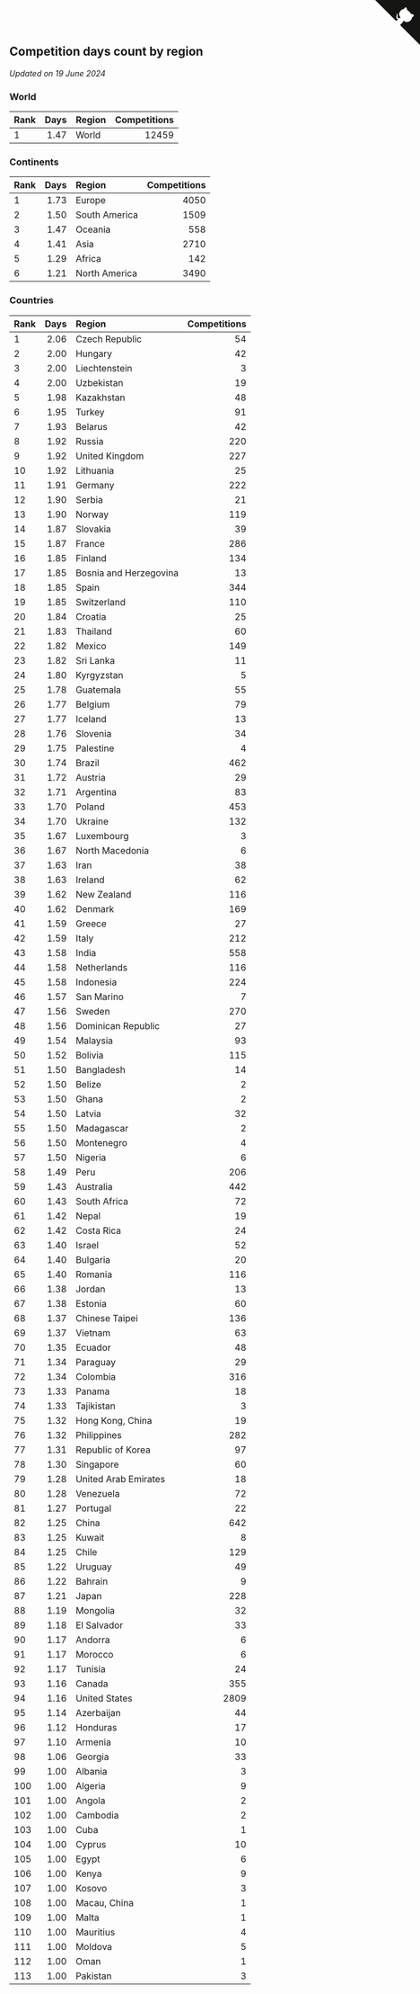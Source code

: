 ## Competition days count by region

*Updated on 19 June 2024*


### World

| Rank | Days | Region | Competitions |
| :--- | ---: | :--- | ---: |
| 1 | 1.47 | World | 12459 |

### Continents

| Rank | Days | Region | Competitions |
| :--- | ---: | :--- | ---: |
| 1 | 1.73 | Europe | 4050 |
| 2 | 1.50 | South America | 1509 |
| 3 | 1.47 | Oceania | 558 |
| 4 | 1.41 | Asia | 2710 |
| 5 | 1.29 | Africa | 142 |
| 6 | 1.21 | North America | 3490 |

### Countries

| Rank | Days | Region | Competitions |
| :--- | ---: | :--- | ---: |
| 1 | 2.06 | Czech Republic | 54 |
| 2 | 2.00 | Hungary | 42 |
| 3 | 2.00 | Liechtenstein | 3 |
| 4 | 2.00 | Uzbekistan | 19 |
| 5 | 1.98 | Kazakhstan | 48 |
| 6 | 1.95 | Turkey | 91 |
| 7 | 1.93 | Belarus | 42 |
| 8 | 1.92 | Russia | 220 |
| 9 | 1.92 | United Kingdom | 227 |
| 10 | 1.92 | Lithuania | 25 |
| 11 | 1.91 | Germany | 222 |
| 12 | 1.90 | Serbia | 21 |
| 13 | 1.90 | Norway | 119 |
| 14 | 1.87 | Slovakia | 39 |
| 15 | 1.87 | France | 286 |
| 16 | 1.85 | Finland | 134 |
| 17 | 1.85 | Bosnia and Herzegovina | 13 |
| 18 | 1.85 | Spain | 344 |
| 19 | 1.85 | Switzerland | 110 |
| 20 | 1.84 | Croatia | 25 |
| 21 | 1.83 | Thailand | 60 |
| 22 | 1.82 | Mexico | 149 |
| 23 | 1.82 | Sri Lanka | 11 |
| 24 | 1.80 | Kyrgyzstan | 5 |
| 25 | 1.78 | Guatemala | 55 |
| 26 | 1.77 | Belgium | 79 |
| 27 | 1.77 | Iceland | 13 |
| 28 | 1.76 | Slovenia | 34 |
| 29 | 1.75 | Palestine | 4 |
| 30 | 1.74 | Brazil | 462 |
| 31 | 1.72 | Austria | 29 |
| 32 | 1.71 | Argentina | 83 |
| 33 | 1.70 | Poland | 453 |
| 34 | 1.70 | Ukraine | 132 |
| 35 | 1.67 | Luxembourg | 3 |
| 36 | 1.67 | North Macedonia | 6 |
| 37 | 1.63 | Iran | 38 |
| 38 | 1.63 | Ireland | 62 |
| 39 | 1.62 | New Zealand | 116 |
| 40 | 1.62 | Denmark | 169 |
| 41 | 1.59 | Greece | 27 |
| 42 | 1.59 | Italy | 212 |
| 43 | 1.58 | India | 558 |
| 44 | 1.58 | Netherlands | 116 |
| 45 | 1.58 | Indonesia | 224 |
| 46 | 1.57 | San Marino | 7 |
| 47 | 1.56 | Sweden | 270 |
| 48 | 1.56 | Dominican Republic | 27 |
| 49 | 1.54 | Malaysia | 93 |
| 50 | 1.52 | Bolivia | 115 |
| 51 | 1.50 | Bangladesh | 14 |
| 52 | 1.50 | Belize | 2 |
| 53 | 1.50 | Ghana | 2 |
| 54 | 1.50 | Latvia | 32 |
| 55 | 1.50 | Madagascar | 2 |
| 56 | 1.50 | Montenegro | 4 |
| 57 | 1.50 | Nigeria | 6 |
| 58 | 1.49 | Peru | 206 |
| 59 | 1.43 | Australia | 442 |
| 60 | 1.43 | South Africa | 72 |
| 61 | 1.42 | Nepal | 19 |
| 62 | 1.42 | Costa Rica | 24 |
| 63 | 1.40 | Israel | 52 |
| 64 | 1.40 | Bulgaria | 20 |
| 65 | 1.40 | Romania | 116 |
| 66 | 1.38 | Jordan | 13 |
| 67 | 1.38 | Estonia | 60 |
| 68 | 1.37 | Chinese Taipei | 136 |
| 69 | 1.37 | Vietnam | 63 |
| 70 | 1.35 | Ecuador | 48 |
| 71 | 1.34 | Paraguay | 29 |
| 72 | 1.34 | Colombia | 316 |
| 73 | 1.33 | Panama | 18 |
| 74 | 1.33 | Tajikistan | 3 |
| 75 | 1.32 | Hong Kong, China | 19 |
| 76 | 1.32 | Philippines | 282 |
| 77 | 1.31 | Republic of Korea | 97 |
| 78 | 1.30 | Singapore | 60 |
| 79 | 1.28 | United Arab Emirates | 18 |
| 80 | 1.28 | Venezuela | 72 |
| 81 | 1.27 | Portugal | 22 |
| 82 | 1.25 | China | 642 |
| 83 | 1.25 | Kuwait | 8 |
| 84 | 1.25 | Chile | 129 |
| 85 | 1.22 | Uruguay | 49 |
| 86 | 1.22 | Bahrain | 9 |
| 87 | 1.21 | Japan | 228 |
| 88 | 1.19 | Mongolia | 32 |
| 89 | 1.18 | El Salvador | 33 |
| 90 | 1.17 | Andorra | 6 |
| 91 | 1.17 | Morocco | 6 |
| 92 | 1.17 | Tunisia | 24 |
| 93 | 1.16 | Canada | 355 |
| 94 | 1.16 | United States | 2809 |
| 95 | 1.14 | Azerbaijan | 44 |
| 96 | 1.12 | Honduras | 17 |
| 97 | 1.10 | Armenia | 10 |
| 98 | 1.06 | Georgia | 33 |
| 99 | 1.00 | Albania | 3 |
| 100 | 1.00 | Algeria | 9 |
| 101 | 1.00 | Angola | 2 |
| 102 | 1.00 | Cambodia | 2 |
| 103 | 1.00 | Cuba | 1 |
| 104 | 1.00 | Cyprus | 10 |
| 105 | 1.00 | Egypt | 6 |
| 106 | 1.00 | Kenya | 9 |
| 107 | 1.00 | Kosovo | 3 |
| 108 | 1.00 | Macau, China | 1 |
| 109 | 1.00 | Malta | 1 |
| 110 | 1.00 | Mauritius | 4 |
| 111 | 1.00 | Moldova | 5 |
| 112 | 1.00 | Oman | 1 |
| 113 | 1.00 | Pakistan | 3 |


<a href="https://github.com/JustinTimeCuber/wca_statistics" class="github-corner" aria-label="View source on Github"><svg width="80" height="80" viewBox="0 0 250 250" style="fill:#151513; color:#fff; position: absolute; top: 0; border: 0; right: 0;" aria-hidden="true"><path d="M0,0 L115,115 L130,115 L142,142 L250,250 L250,0 Z"></path><path d="M128.3,109.0 C113.8,99.7 119.0,89.6 119.0,89.6 C122.0,82.7 120.5,78.6 120.5,78.6 C119.2,72.0 123.4,76.3 123.4,76.3 C127.3,80.9 125.5,87.3 125.5,87.3 C122.9,97.6 130.6,101.9 134.4,103.2" fill="currentColor" style="transform-origin: 130px 106px;" class="octo-arm"></path><path d="M115.0,115.0 C114.9,115.1 118.7,116.5 119.8,115.4 L133.7,101.6 C136.9,99.2 139.9,98.4 142.2,98.6 C133.8,88.0 127.5,74.4 143.8,58.0 C148.5,53.4 154.0,51.2 159.7,51.0 C160.3,49.4 163.2,43.6 171.4,40.1 C171.4,40.1 176.1,42.5 178.8,56.2 C183.1,58.6 187.2,61.8 190.9,65.4 C194.5,69.0 197.7,73.2 200.1,77.6 C213.8,80.2 216.3,84.9 216.3,84.9 C212.7,93.1 206.9,96.0 205.4,96.6 C205.1,102.4 203.0,107.8 198.3,112.5 C181.9,128.9 168.3,122.5 157.7,114.1 C157.9,116.9 156.7,120.9 152.7,124.9 L141.0,136.5 C139.8,137.7 141.6,141.9 141.8,141.8 Z" fill="currentColor" class="octo-body"></path></svg></a><style>.github-corner:hover .octo-arm{animation:octocat-wave 560ms ease-in-out}@keyframes octocat-wave{0%,100%{transform:rotate(0)}20%,60%{transform:rotate(-25deg)}40%,80%{transform:rotate(10deg)}}@media (max-width:500px){.github-corner:hover .octo-arm{animation:none}.github-corner .octo-arm{animation:octocat-wave 560ms ease-in-out}}</style>
